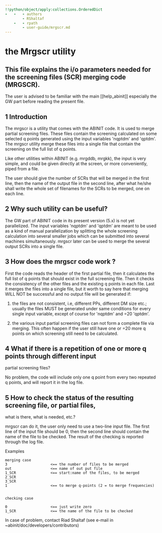 ```yaml
---
!!python/object/apply:collections.OrderedDict
-   -   - authors
        - RShaltaf
    -   - rpath
        - user-guide/mrgscr.md
---
```


# the Mrgscr utility  

## This file explains the i/o parameters needed for the screening files (SCR) merging code (MRGSCR).  

  
The user is advised to be familiar with the main [[help_abinit]] especially
the GW part before reading the present file.


## 1 Introduction

  
The mrgscr is a utility that comes with the ABINIT code. It is used to merge
partial screening files. These files contain the screening calculated on some
selected q points generated using the input variables 'nqptdm' and 'qptdm'.
The mrgscr utility merge these files into a single file that contain the
screening on the full list of q points.

Like other utilities within ABINIT (e.g. mrgddb, mrgkk), the input is very
simple, and could be given directly at the screen, or more conveniently, piped
from a file.

The user should give the number of SCRs that will be merged in the first line,
then the name of the output file in the second line, after what he/she shall
write the whole set of filenames for the SCRs to be merged, one on each line.



## 2 Why such utility can be useful?

  
The GW part of ABINIT code in its present version (5.x) is not yet
parallelized. The input variables 'nqptdm' and 'qptdm' are meant to be used as
a kind of manual parallelization by splitting the whole screening calculation
into several smaller jobs which can be submitted into several machines
simultaneously. mrgscr later can be used to merge the several output SCRs into
a single file.



## 3 How does the mrgscr code work ?

  
First the code reads the header of the first partial file, then it calculates
the full list of q points that should exist in the full screening file. Then
it checks the consistency of the other files and the existing q points in each
file. Last it merges the files into a single file, but it worth to say here
that merging WILL NOT be successful and no output file will be generated if:

1) the files are not consistent, i.e, different PPs, different DM size etc.;
usually the files MUST be generated under same conditions for every single
input variable, except of course for 'nqptdm' and =20 'qptdm'.

2) the various input partial screening files can not form a complete file via
merging. This often happen if the user still have one or =20 more q points on
which screening still need to be calculated.



## 4 What if there is a repetition of one or more q points through different input
partial screening files?

  
No problem, the code will include only one q point from every two repeated q
points, and will report it in the log file.



## 5 How to check the status of the resulting screening file, or partial files,
what is there, what is needed, etc.?

  
mrgscr can do it, the user only need to use a two-line input file. The first
line of the input file should be 0, then the second line should contain the
name of the file to be checked. The result of the checking is reported through
the log file.

Examples

    
    
    merging case
    3                    <== the number of files to be merged
    out                  <== name of out put file
    1_SCR                <== start:name of the files, to be merged
    2_SCR
    3_SCR
    1                    <== to merge q-points (2 = to merge frequencies) 
    
    
    checking case
    
    0                    <== just write zero
    1_SCR                <== the name of the file to be checked
    

In case of problem, contact Riad Shaltaf (see e-mail in
~abinit/doc/developers/contributors)



